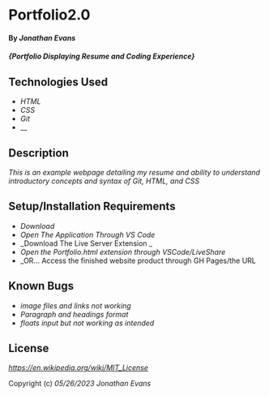 # Portfolio2.0

#### By _**Jonathan Evans**_

#### _{Portfolio Displaying Resume and Coding Experience}_

## Technologies Used

* _HTML_
* _CSS_
* _Git_
* __

## Description

_This is an example webpage detailing my resume and ability to understand introductory concepts and syntax of Git, HTML, and CSS_

## Setup/Installation Requirements

* _Download_
* _Open The Application Through VS Code_
* _Download The Live Server Extension _
* _Open the Portfolio.html extension through VSCode/LiveShare_
* _OR... Access the finished website product through GH Pages/the URL

## Known Bugs

* _image files *and* links not working_
* _Paragraph and headings format_
* _floats input but not working as intended_

## License

_https://en.wikipedia.org/wiki/MIT_License_

Copyright (c) _05/26/2023_ _Jonathan Evans_
